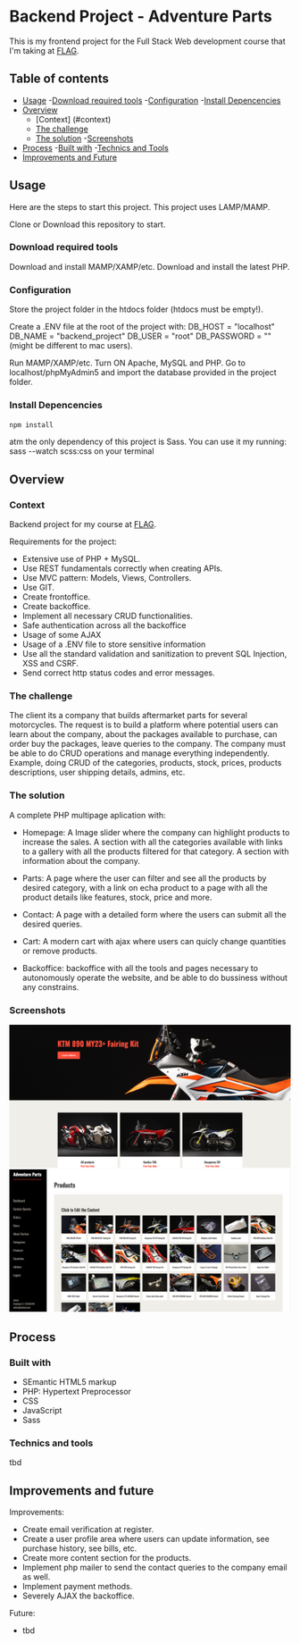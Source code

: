 # Backend Project - Adventure Parts

This is my frontend project for the Full Stack Web development course that I'm taking at [FLAG](https://https://flag.pt/curso/full-stack-web-developer).

## Table of contents

- [Usage](#usage) -[Download required tools](#download-required-tools) -[Configuration](#configuration) -[Install Depencencies](#install-dependencies)
- [Overview](#overview)
  - [Context] (#context)
  - [The challenge](#the-challenge)
  - [The solution](#the-solution) -[Screenshots](#screenshots)
- [Process](#process) -[Built with](#built-with) -[Technics and Tools](#technics-and-tools)
- [Improvements and Future](#imporvements-and-future)

## Usage

Here are the steps to start this project.
This project uses LAMP/MAMP.

Clone or Download this repository to start.

### Download required tools

Download and install MAMP/XAMP/etc.
Download and install the latest PHP.

### Configuration

Store the project folder in the htdocs folder (htdocs must be empty!).

Create a .ENV file at the root of the project with:
DB_HOST = "localhost"
DB_NAME = "backend_project"
DB_USER = "root"
DB_PASSWORD = ""
(might be different to mac users).

Run MAMP/XAMP/etc.
Turn ON Apache, MySQL and PHP.
Go to localhost/phpMyAdmin5 and import the database provided in the project folder.

### Install Depencencies

`npm install`

atm the only dependency of this project is Sass.
You can use it my running: sass --watch scss:css on your terminal

## Overview

### Context

Backend project for my course at [FLAG](https://https://flag.pt/curso/full-stack-web-developer).

Requirements for the project:

- Extensive use of PHP + MySQL.
- Use REST fundamentals correctly when creating APIs.
- Use MVC pattern: Models, Views, Controllers.
- Use GIT.
- Create frontoffice.
- Create backoffice.
- Implement all necessary CRUD functionalities.
- Safe authentication across all the backoffice
- Usage of some AJAX
- Usage of a .ENV file to store sensitive information
- Use all the standard validation and sanitization to prevent SQL Injection, XSS and CSRF.
- Send correct http status codes and error messages.

### The challenge

The client its a company that builds aftermarket parts for several motorcycles.
The request is to build a platform where potential users can learn about the company, about the packages available to purchase, can order buy the packages, leave queries to the company.
The company must be able to do CRUD operations and manage everything independently. Example, doing CRUD of the categories, products, stock, prices, products descriptions, user shipping details, admins, etc.

### The solution

A complete PHP multipage aplication with:

- Homepage: A Image slider where the company can highlight products to increase the sales. A section with all the categories available with links to a gallery with all the products filtered for that category. A section with information about the company.

- Parts: A page where the user can filter and see all the products by desired category, with a link on echa product to a page with all the product details like features, stock, price and more.

- Contact: A page with a detailed form where the users can submit all the desired queries.

- Cart: A modern cart with ajax where users can quicly change quantities or remove products.

- Backoffice: backoffice with all the tools and pages necessary to autonomously operate the website, and be able to do bussiness without any constrains.

### Screenshots

![](./screenshots/Captura%20de%20ecrã%202024-10-30,%20às%2023.39.34.png)
![](./screenshots/Captura%20de%20ecrã%202024-10-30,%20às%2023.40.35.png)

## Process

### Built with

- SEmantic HTML5 markup
- PHP: Hypertext Preprocessor
- CSS
- JavaScript
- Sass

### Technics and tools

tbd

## Improvements and future

Improvements:

- Create email verification at register.
- Create a user profile area where users can update information, see purchase history, see bills, etc.
- Create more content section for the products.
- Implement php mailer to send the contact queries to the company email as well.
- Implement payment methods.
- Severely AJAX the backoffice.

Future:

- tbd
